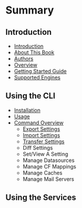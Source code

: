 # Summary

## Introduction

* [Introduction](README.md)
* [About This Book](introduction/about-this-book.md)
* [Authors](introduction/authors.md)
* [Overview](overview.md)
* [Getting Started Guide](getting-started-guide.md)
* [Supported Engines](supported-engines.md)

## Using the CLI

* [Installation](using-the-cli/installation.md)
* [Usage](usage.md)
* [Command Overview](using-the-cli/commands/command-overview.md)
  * [Export Settings](using-the-cli/commands/command-overview/cfconfig-export.md)
  * [Import Settings](using-the-cli/commands/command-overview/import-settings.md)
  * [Transfer Settings](using-the-cli/commands/command-overview/transfer-settings.md)
  * Diff Settings
  * Set/View A Setting
  * Manage Datasources
  * Manage CF Mappings
  * Manage Caches
  * Manage Mail Servers

## Using the Services

